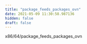 ```yaml
---
title: "package_feeds_packages_ovn"
date: 2021-05-09 11:30:58.987136
hidden: false
draft: false
---
```


x86/64/package_feeds_packages_ovn

